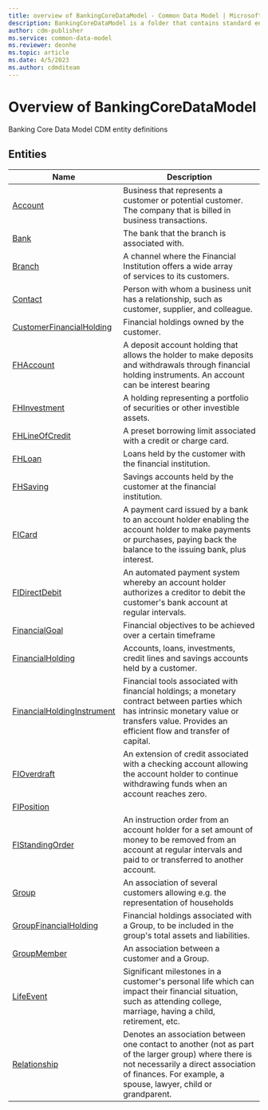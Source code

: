 ```yaml
---
title: overview of BankingCoreDataModel - Common Data Model | Microsoft Docs
description: BankingCoreDataModel is a folder that contains standard entities related to the Common Data Model.
author: cdm-publisher
ms.service: common-data-model
ms.reviewer: deonhe
ms.topic: article
ms.date: 4/5/2023
ms.author: cdmditeam
---
```


# Overview of BankingCoreDataModel

Banking Core Data Model CDM entity definitions  

## Entities

|Name|Description|
|---|---|
|[Account](Account.md)|Business that represents a customer or potential customer. The company that is billed in business transactions.|
|[Bank](Bank.md)|The bank that the branch is associated with.|
|[Branch](Branch.md)|A channel where the Financial Institution offers a wide array of services to its customers.|
|[Contact](Contact.md)|Person with whom a business unit has a relationship, such as customer, supplier, and colleague.|
|[CustomerFinancialHolding](CustomerFinancialHolding.md)|Financial holdings owned by the customer.|
|[FHAccount](FHAccount.md)|A deposit account holding that allows the holder to make deposits and withdrawals through financial holding instruments. An account can be interest bearing|
|[FHInvestment](FHInvestment.md)|A holding representing a portfolio of securities or other investible assets.|
|[FHLineOfCredit](FHLineOfCredit.md)|A preset borrowing limit associated with a credit or charge card.|
|[FHLoan](FHLoan.md)|Loans held by the customer with the financial institution.|
|[FHSaving](FHSaving.md)|Savings accounts held by the customer at the financial institution.|
|[FICard](FICard.md)|A payment card issued by a bank to an account holder enabling the account holder to make payments or purchases, paying back the balance to the issuing bank, plus interest.|
|[FIDirectDebit](FIDirectDebit.md)|An automated payment system whereby an account holder authorizes a creditor to debit the customer's bank account at regular intervals.|
|[FinancialGoal](FinancialGoal.md)|Financial objectives to be achieved over a certain timeframe|
|[FinancialHolding](FinancialHolding.md)|Accounts, loans, investments, credit lines and savings accounts held by a customer.|
|[FinancialHoldingInstrument](FinancialHoldingInstrument.md)|Financial tools associated with financial holdings; a monetary contract between parties which has intrinsic monetary value or transfers value. Provides an efficient flow and transfer of capital.|
|[FIOverdraft](FIOverdraft.md)|An extension of credit associated with a checking account allowing the account holder to continue withdrawing funds when an account reaches zero.|
|[FIPosition](FIPosition.md)||
|[FIStandingOrder](FIStandingOrder.md)|An instruction order from an account holder for a set amount of money to be removed from an account at regular intervals and paid to or transferred to another account.|
|[Group](Group.md)|An association of several customers allowing e.g. the representation of households|
|[GroupFinancialHolding](GroupFinancialHolding.md)|Financial holdings associated with a Group, to be included in the group's total assets and liabilities.|
|[GroupMember](GroupMember.md)|An association between a customer and a Group.|
|[LifeEvent](LifeEvent.md)|Significant milestones in a customer's personal life which can impact their financial situation, such as attending college, marriage, having a child, retirement, etc.|
|[Relationship](Relationship.md)|Denotes an association between one contact to another (not as part of the larger group\) where there is not necessarily a direct association of finances. For example, a spouse, lawyer, child or grandparent.|
